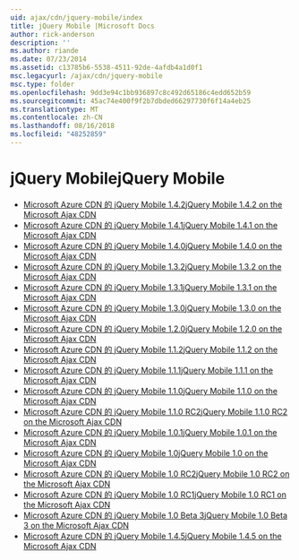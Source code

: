 ```yaml
---
uid: ajax/cdn/jquery-mobile/index
title: jQuery Mobile |Microsoft Docs
author: rick-anderson
description: ''
ms.author: riande
ms.date: 07/23/2014
ms.assetid: c13785b6-5538-4511-92de-4afdb4a1d0f1
msc.legacyurl: /ajax/cdn/jquery-mobile
msc.type: folder
ms.openlocfilehash: 9dd3e94c1bb936897c8c492d65186c4edd652b59
ms.sourcegitcommit: 45ac74e400f9f2b7dbded66297730f6f14a4eb25
ms.translationtype: MT
ms.contentlocale: zh-CN
ms.lasthandoff: 08/16/2018
ms.locfileid: "48252859"
---
```

<a name="jquery-mobile"></a><span data-ttu-id="1423b-102">jQuery Mobile</span><span class="sxs-lookup"><span data-stu-id="1423b-102">jQuery Mobile</span></span>
====================
- [<span data-ttu-id="1423b-103">Microsoft Azure CDN 的 jQuery Mobile 1.4.2</span><span class="sxs-lookup"><span data-stu-id="1423b-103">jQuery Mobile 1.4.2 on the Microsoft Ajax CDN</span></span>](cdnjquerymobile142.md)
- [<span data-ttu-id="1423b-104">Microsoft Azure CDN 的 jQuery Mobile 1.4.1</span><span class="sxs-lookup"><span data-stu-id="1423b-104">jQuery Mobile 1.4.1 on the Microsoft Ajax CDN</span></span>](cdnjquerymobile141.md)
- [<span data-ttu-id="1423b-105">Microsoft Azure CDN 的 jQuery Mobile 1.4.0</span><span class="sxs-lookup"><span data-stu-id="1423b-105">jQuery Mobile 1.4.0 on the Microsoft Ajax CDN</span></span>](cdnjquerymobile140.md)
- [<span data-ttu-id="1423b-106">Microsoft Azure CDN 的 jQuery Mobile 1.3.2</span><span class="sxs-lookup"><span data-stu-id="1423b-106">jQuery Mobile 1.3.2 on the Microsoft Ajax CDN</span></span>](cdnjquerymobile132.md)
- [<span data-ttu-id="1423b-107">Microsoft Azure CDN 的 jQuery Mobile 1.3.1</span><span class="sxs-lookup"><span data-stu-id="1423b-107">jQuery Mobile 1.3.1 on the Microsoft Ajax CDN</span></span>](cdnjquerymobile131.md)
- [<span data-ttu-id="1423b-108">Microsoft Azure CDN 的 jQuery Mobile 1.3.0</span><span class="sxs-lookup"><span data-stu-id="1423b-108">jQuery Mobile 1.3.0 on the Microsoft Ajax CDN</span></span>](cdnjquerymobile130.md)
- [<span data-ttu-id="1423b-109">Microsoft Azure CDN 的 jQuery Mobile 1.2.0</span><span class="sxs-lookup"><span data-stu-id="1423b-109">jQuery Mobile 1.2.0 on the Microsoft Ajax CDN</span></span>](cdnjquerymobile120.md)
- [<span data-ttu-id="1423b-110">Microsoft Azure CDN 的 jQuery Mobile 1.1.2</span><span class="sxs-lookup"><span data-stu-id="1423b-110">jQuery Mobile 1.1.2 on the Microsoft Ajax CDN</span></span>](cdnjquerymobile112.md)
- [<span data-ttu-id="1423b-111">Microsoft Azure CDN 的 jQuery Mobile 1.1.1</span><span class="sxs-lookup"><span data-stu-id="1423b-111">jQuery Mobile 1.1.1 on the Microsoft Ajax CDN</span></span>](cdnjquerymobile111.md)
- [<span data-ttu-id="1423b-112">Microsoft Azure CDN 的 jQuery Mobile 1.1.0</span><span class="sxs-lookup"><span data-stu-id="1423b-112">jQuery Mobile 1.1.0 on the Microsoft Ajax CDN</span></span>](cdnjquerymobile110.md)
- [<span data-ttu-id="1423b-113">Microsoft Azure CDN 的 jQuery Mobile 1.1.0 RC2</span><span class="sxs-lookup"><span data-stu-id="1423b-113">jQuery Mobile 1.1.0 RC2 on the Microsoft Ajax CDN</span></span>](cdnjquerymobile110rc2.md)
- [<span data-ttu-id="1423b-114">Microsoft Azure CDN 的 jQuery Mobile 1.0.1</span><span class="sxs-lookup"><span data-stu-id="1423b-114">jQuery Mobile 1.0.1 on the Microsoft Ajax CDN</span></span>](cdnjquerymobile101.md)
- [<span data-ttu-id="1423b-115">Microsoft Azure CDN 的 jQuery Mobile 1.0</span><span class="sxs-lookup"><span data-stu-id="1423b-115">jQuery Mobile 1.0 on the Microsoft Ajax CDN</span></span>](cdnjquerymobile10.md)
- [<span data-ttu-id="1423b-116">Microsoft Azure CDN 的 jQuery Mobile 1.0 RC2</span><span class="sxs-lookup"><span data-stu-id="1423b-116">jQuery Mobile 1.0 RC2 on the Microsoft Ajax CDN</span></span>](cdnjquerymobile10rc2.md)
- [<span data-ttu-id="1423b-117">Microsoft Azure CDN 的 jQuery Mobile 1.0 RC1</span><span class="sxs-lookup"><span data-stu-id="1423b-117">jQuery Mobile 1.0 RC1 on the Microsoft Ajax CDN</span></span>](cdnjquerymobile10rc1.md)
- [<span data-ttu-id="1423b-118">Microsoft Azure CDN 的 jQuery Mobile 1.0 Beta 3</span><span class="sxs-lookup"><span data-stu-id="1423b-118">jQuery Mobile 1.0 Beta 3 on the Microsoft Ajax CDN</span></span>](cdnjquerymobile10b3.md)
- [<span data-ttu-id="1423b-119">Microsoft Azure CDN 的 jQuery Mobile 1.4.5</span><span class="sxs-lookup"><span data-stu-id="1423b-119">jQuery Mobile 1.4.5 on the Microsoft Ajax CDN</span></span>](cdnjquerymobile145.md)
